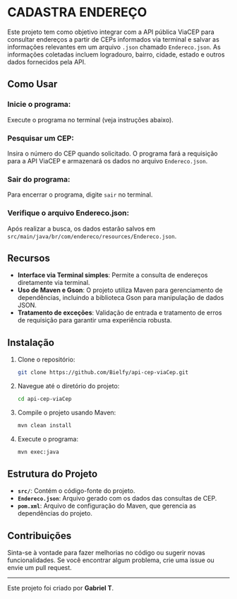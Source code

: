 # CADASTRA ENDEREÇO

Este projeto tem como objetivo integrar com a API pública ViaCEP para consultar endereços a partir de CEPs informados via terminal e salvar as informações relevantes em um arquivo `.json` chamado `Endereco.json`. As informações coletadas incluem logradouro, bairro, cidade, estado e outros dados fornecidos pela API.

## Como Usar

### Inicie o programa:

Execute o programa no terminal (veja instruções abaixo).

### Pesquisar um CEP:

Insira o número do CEP quando solicitado. O programa fará a requisição para a API ViaCEP e armazenará os dados no arquivo `Endereco.json`.

### Sair do programa:

Para encerrar o programa, digite `sair` no terminal.

### Verifique o arquivo Endereco.json:

Após realizar a busca, os dados estarão salvos em `src/main/java/br/com/endereco/resources/Endereco.json`.

## Recursos

- **Interface via Terminal simples**: Permite a consulta de endereços diretamente via terminal.
- **Uso de Maven e Gson**: O projeto utiliza Maven para gerenciamento de dependências, incluindo a biblioteca Gson para manipulação de dados JSON.
- **Tratamento de exceções**: Validação de entrada e tratamento de erros de requisição para garantir uma experiência robusta.

## Instalação

1. Clone o repositório:  
   ```bash
   git clone https://github.com/Bielfy/api-cep-viaCep.git
   ```

2. Navegue até o diretório do projeto:  
   ```bash
   cd api-cep-viaCep
   ```

3. Compile o projeto usando Maven:  
   ```bash
   mvn clean install
   ```

4. Execute o programa:  
   ```bash
   mvn exec:java
   ```

## Estrutura do Projeto

- **`src/`**: Contém o código-fonte do projeto.  
- **`Endereco.json`**: Arquivo gerado com os dados das consultas de CEP. 
- **`pom.xml`**: Arquivo de configuração do Maven, que gerencia as dependências do projeto.

## Contribuições

Sinta-se à vontade para fazer melhorias no código ou sugerir novas funcionalidades. Se você encontrar algum problema, crie uma issue ou envie um pull request.

---

Este projeto foi criado por **Gabriel T**.
